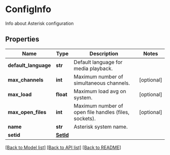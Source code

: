 # ConfigInfo

Info about Asterisk configuration
## Properties
Name | Type | Description | Notes
------------ | ------------- | ------------- | -------------
**default_language** | **str** | Default language for media playback. | 
**max_channels** | **int** | Maximum number of simultaneous channels. | [optional] 
**max_load** | **float** | Maximum load avg on system. | [optional] 
**max_open_files** | **int** | Maximum number of open file handles (files, sockets). | [optional] 
**name** | **str** | Asterisk system name. | 
**setid** | [**SetId**](SetId.md) |  | 

[[Back to Model list]](../README.md#documentation-for-models) [[Back to API list]](../README.md#documentation-for-api-endpoints) [[Back to README]](../README.md)


